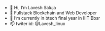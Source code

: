 - 👋 Hi, I’m Lavesh Saluja
- 👀 Fullstack Blockchain and Web Developer
- 🌱 I’m currently in btech final year in IIIT Bbsr
- 📫 twiter id: @Lavesh_linux
  
<!---
Lavesh-Saluja/Lavesh-Saluja is a ✨ special ✨ repository because its `README.md` (this file) appears on your GitHub profile.
You can click the Preview link to take a look at your changes.
--->

